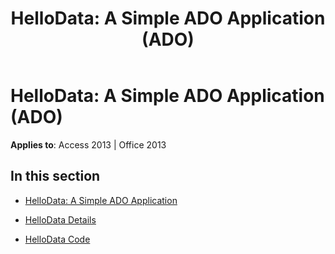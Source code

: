 ﻿---
title: 'HelloData: A Simple ADO Application (ADO)'
TOCTitle: 'HelloData: A Simple ADO Application'
ms:assetid: 1e2f19d0-d353-47df-8abd-22b57400bd20
ms:mtpsurl: https://msdn.microsoft.com/en-us/library/JJ248973(v=office.15)
ms:contentKeyID: 48543616
ms.date: 09/18/2015
mtps_version: v=office.15
---

# HelloData: A Simple ADO Application (ADO)


**Applies to**: Access 2013 | Office 2013

## In this section

  - [HelloData: A Simple ADO Application](hellodata-a-simple-ado-application.md)

  - [HelloData Details](hellodata-details.md)

  - [HelloData Code](hellodata-code.md)

